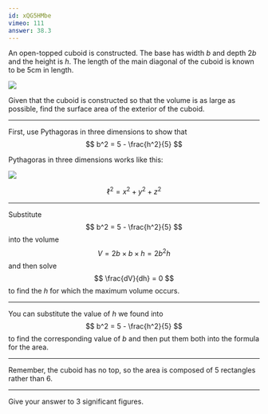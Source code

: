 ```yaml
---
id: xQG5HMbe
vimeo: 111
answer: 38.3
---
```


An open-topped cuboid is constructed. The base has width $b$ and depth $2b$ and the height is $h.$ The length of the main diagonal of the cuboid is known to be $5 \text{cm}$ in length.

![](/img/learn/optimisation-2.svg)

Given that the cuboid is constructed so that the volume is as large as possible, find the surface area of the exterior of the cuboid.

---

First, use Pythagoras in three dimensions to show that
$$
b^2 = 5 - \frac{h^2}{5}
$$

Pythagoras in three dimensions works like this:

![](/img/learn/optimisation-3.svg)

$$
\ell^2 = x^2 + y^2 + z^2
$$

---

Substitute
$$
b^2 = 5 - \frac{h^2}{5}
$$
into the volume
$$
V = 2b \times b \times h = 2b^2 h
$$
and then solve
$$
\frac{dV}{dh} = 0
$$
to find the $h$ for which the maximum volume occurs.

---

You can substitute the value of $h$ we found into
$$
b^2 = 5 - \frac{h^2}{5}
$$
to find the corresponding value of $b$ and then put them both into the formula for the area.

---

Remember, the cuboid has no top, so the area is composed of $5$ rectangles rather than $6.$

---

Give your answer to $3$ significant figures.
